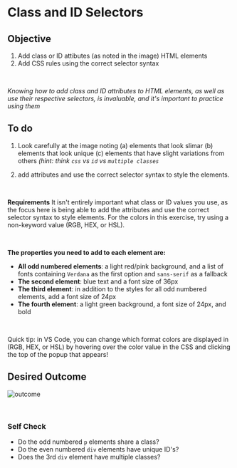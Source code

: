 # Class and ID Selectors

## Objective 
1. Add class or ID attibutes (as noted in the image) HTML elements 
2. Add CSS rules using the correct selector syntax 

<br> 

_Knowing how to add class and ID attributes to HTML elements, as well as use their respective selectors, is invaluable, and it's important to practice using them_

## To do 
1. Look carefully at the image noting (a) elements that look slimar (b) elements that look unique (c) elements that have slight variations from others _(hint: think `css` vs `id` vs `multiple classes`_ 

2. add attributes and use the correct selector syntax to style the elements. 

<br>

__Requirements__ 
It isn't entirely important what class or ID values you use, as the focus here is being able to add the attributes and use the correct selector syntax to style elements. For the colors in this exercise, try using a non-keyword value (RGB, HEX, or HSL). 

<br>

__The properties you need to add to each element are:__

* **All odd numbered elements**: a light red/pink background, and a list of fonts containing `Verdana` as the first option and `sans-serif` as a fallback
* **The second element**: blue text and a font size of 36px
* **The third element**: in addition to the styles for all odd numbered elements, add a font size of 24px
* **The fourth element**: a light green background, a font size of 24px, and bold

<br>

Quick tip: in VS Code, you can change which format colors are displayed in (RGB, HEX, or HSL) by hovering over the color value in the CSS and clicking the top of the popup that appears!

## Desired Outcome
![outcome](https://user-images.githubusercontent.com/70952936/131268858-5360bb32-27ba-4ce0-be59-5fda97f5eb12.png)

<br>

### Self Check
- Do the odd numbered `p` elements share a class?
- Do the even numbered `div` elements have unique ID's?
- Does the 3rd `div` element have multiple classes?
